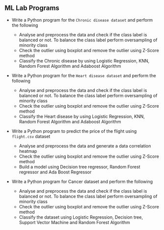 ## ML Lab Programs

- Write a Python program for the `Chronic disease dataset` and perform the following
  - Analyse and preprocess the data and check if the class label is balanced or not. To balance the class label perform oversampling of minority class
  - Check the outlier using boxplot and remove the outlier using Z-Score method
  - Classify the Chronic disease by using Logistic Regression, KNN, Random Forest Algorithm and Adaboost Algorithm
  
- Write a Python program for the `Heart disease dataset` and perform the following
  - Analyse and preprocess the data and check if the class label is balanced or not. To balance the class label perform oversampling of minority class
  - Check the outlier using boxplot and remove the outlier using Z-Score method
  - Classify the Heart disease by using Logistic Regression, KNN, Random Forest Algorithm and Adaboost Algorithm

- Write a Python program to predict the price of the flight using `flight.csv` dataset
  - Analyse and preprocess the data and generate a data correlation heatmap
  - Check the outlier using boxplot and remove the outlier using Z-Score method
  - Build a model using Decision tree regressor, Random Forest regressor and Ada Boost Regressor

- Write a Python program for Cancer dataset and perform the following
  - Analyse and preprocess the data and check if the class label is balanced or not. To balance the class label perform oversampling of minority class
  - Check the outlier using boxplot and remove the outlier using Z-Score method
  - Classify the dataset using Logistic Regression, Decision tree, Support Vector Machine and Random Forest Algorithm
